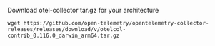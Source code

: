 Download otel-collector tar.gz for your architecture

```
wget https://github.com/open-telemetry/opentelemetry-collector-releases/releases/download/v/otelcol-contrib_0.116.0_darwin_arm64.tar.gz
```